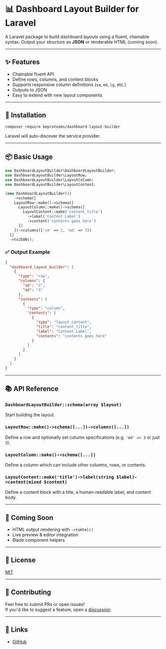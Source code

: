 # 📊 Dashboard Layout Builder for Laravel

A Laravel package to build dashboard layouts using a fluent, chainable syntax. Output your structure as **JSON** or renderable HTML (coming soon).

---

## ✨ Features

- Chainable fluent API
- Define rows, columns, and content blocks
- Supports responsive column definitions (`sm`, `md`, `lg`, etc.)
- Outputs to JSON
- Easy to extend with new layout components

---

## 🚀 Installation

```bash
composer require beproteams/dashboard-layout-builder
```

Laravel will auto-discover the service provider.

---

## 📦 Basic Usage

```php
use DashboardLayoutBuilder\DashboardLayoutBuilder;
use DashboardLayoutBuilder\LayoutRow;
use DashboardLayoutBuilder\LayoutColumn;
use DashboardLayoutBuilder\LayoutContent;

(new DashboardLayoutBuilder())
    ->schema([
    LayoutRow::make()->schema([
      LayoutColumn::make()->schema([
        LayoutContent::make('content_title')
          ->label('Content Label')
          ->content('contents goes here')
      ])
    ])->columns(['sm' => 2, 'md' => 3])
  ])
  ->toJSON();
```

### ✅ Output Example

```json
{
  "dashboard_layout_builder": [
    {
      "type": "row",
      "columns": {
        "sm": "2",
        "md": "3"
      },
      "contents": [
        {
          "type": "column",
          "contents": [
            {
              "type": "layout_content",
              "title": "content_title",
              "label": "Content Label",
              "contents": "contents goes here"
            }
          ]
        }
      ]
    }
  ]
}
```

---

## 📚 API Reference

### `DashboardLayoutBuilder::schema(array $layout)`
Start building the layout.

### `LayoutRow::make()->schema([...])->columns([...])`
Define a row and optionally set column specifications (e.g. `'md' => 3` or just `3`).

### `LayoutColumn::make()->schema([...])`
Define a column which can include other columns, rows, or contents.

### `LayoutContent::make('title')->label(string $label)->content(mixed $content)`
Define a content block with a title, a human-readable label, and content body.

---

## 🧪 Coming Soon

- HTML output rendering with `->toHtml()`
- Live preview & editor integration
- Blade component helpers

---

## 📄 License

[MIT](LICENSE)

---

## 🤝 Contributing

Feel free to submit PRs or open issues!  
If you'd like to suggest a feature, open a [discussion](https://github.com/beproteams/dashboard-layout-builder/discussions).

---

## 🔗 Links

- [GitHub](https://github.com/beproteams/dashboard-layout-builder)
